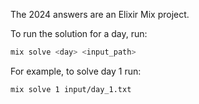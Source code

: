 The 2024 answers are an Elixir Mix project.

To run the solution for a day, run:

```bash
mix solve <day> <input_path>
```

For example, to solve day 1 run:

```bash
mix solve 1 input/day_1.txt
```
